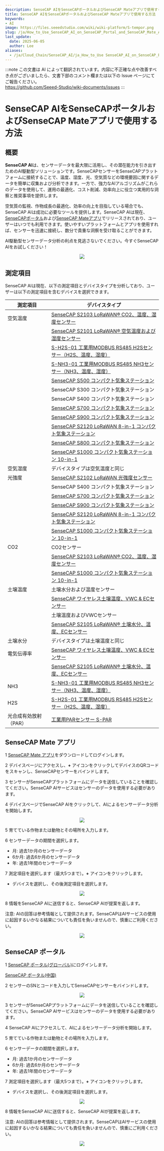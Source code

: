 ```yaml
---
description: SenseCAP AIをSenseCAPポータルおよびSenseCAP Mateアプリで使用する方法
title: SenseCAP AIをSenseCAPポータルおよびSenseCAP Mateアプリで使用する方法
keywords:
- AI
image: https://files.seeedstudio.com/wiki/wiki-platform/S-tempor.png
slug: /ja/How_to_Use_SenseCAP_AI_on_SenseCAP_Portal_and_SenseCAP_Mate_APP
last_update:
  date: 2025-06-05
  author: Lee
aliases:
  - /ja/Cloud_Chain/SenseCAP_AI/ja_How_to_Use SenseCAP_AI_on_SenseCAP_Portal_and_SenseCAP_Mate_APP
---
```


:::note
この文書は AI によって翻訳されています。内容に不正確な点や改善すべき点がございましたら、文書下部のコメント欄または以下の Issue ページにてご報告ください。  
https://github.com/Seeed-Studio/wiki-documents/issues
:::

# SenseCAP AIをSenseCAPポータルおよびSenseCAP Mateアプリで使用する方法

## 概要

**SenseCAP AI**は、センサーデータを最大限に活用し、その潜在能力を引き出すためのAI駆動型ソリューションです。SenseCAPセンサーをSenseCAPプラットフォームに接続することで、温度、湿度、光、空気質などの環境要因に関するデータを簡単に収集および分析できます。一方で、強力なAIアルゴリズムがこれらのデータを使用して、運用の最適化、コスト削減、効率向上に役立つ実用的な洞察と推奨事項を提供します。

空気質の監視、作物成長の最適化、効率の向上を目指している場合でも、SenseCAP AIは成功に必要なツールを提供します。SenseCAP AIは現在、[SenseCAPポータル](https://sensecap.seeed.cc/portal/#/login)および[SenseCAP Mateアプリ](http://sensecap-mate-download.seeed.cc/)でリリースされており、ユーザーはいつでも利用できます。使いやすいプラットフォームとアプリを使用すれば、センサーを迅速に接続し、数分で貴重な洞察を受け取ることができます。

AI駆動型センサーデータ分析の利点を見逃さないでください。今すぐSenseCAP AIをお試しください！

<div align="center"><img width ={1000} src="https://files.seeedstudio.com/wiki/SenseCAP_AI/1.png
"/></div>

## 測定項目
SenseCAP AIは現在、以下の測定項目とデバイスタイプを分析しており、ユーザーは以下の測定項目を含むデバイスを選択できます。

| 測定項目               | デバイスタイプ                                        |
|-------------------------|-----------------------------------------------------|
| 空気温度               |[SenseCAP S2103 LoRaWAN® CO2、温度、湿度センサー](https://www.seeedstudio.com/SenseCAP-S2103-LoRaWAN-CO2-Temperature-and-Humidity-Sensor-p-5356.html)|
|                         |[SenseCAP S2101 LoRaWAN® 空気温度および湿度センサー](https://www.seeedstudio.com/SenseCAP-S2101-LoRaWAN-Air-Temperature-and-Humidity-Sensor-p-5354.html)|
|                         |[S-H2S-01 工業用MODBUS RS485 H2Sセンサー（H2S、温度、湿度）](https://www.seeedstudio.com/RS485-H2S-Sensor-Connector-p-5114.html)|
|                         |[S-NH3-01 工業用MODBUS RS485 NH3センサー（NH3、温度、湿度）](https://www.seeedstudio.com/RS485-NH3-Sensor-Connector-p-5113.html)|
|                         |[SenseCAP S500 コンパクト気象ステーション](https://www.seeedstudio.com/SenseCAP-S500-5-in-1-Compact-Weather-Station-p-5652.html)|
|                         |SenseCAP S300 コンパクト気象ステーション|
|                         |SenseCAP S400 コンパクト気象ステーション|
|                         |[SenseCAP S700 コンパクト気象ステーション](https://www.seeedstudio.com/SenseCAP-S700-7-in-1-Compact-Weather-Station-p-5651.html)|
|                         |[SenseCAP S900 コンパクト気象ステーション](https://www.seeedstudio.com/SenseCAPONE-S900-9in1-Compact-Weather-Sensor-p-4881.html)|
|                         |[SenseCAP S2120 LoRaWAN 8-in-1 コンパクト気象ステーション](https://www.seeedstudio.com/sensecap-s2120-lorawan-8-in-1-weather-sensor-p-5436.html)|
|                         |[SenseCAP S800 コンパクト気象ステーション](https://www.seeedstudio.com/SenseCAP-S800-8-in-1-Compact-Weather-Station-p-5653.html)|
|                         |[SenseCAP S1000 コンパクト気象ステーション 10-in-1](https://www.seeedstudio.com/SenseCAP-S1000-10-in-1-Compact-Weather-Station-p-5654.html)|
| 空気湿度               |デバイスタイプは空気温度と同じ                        |
| 光強度                 |[SenseCAP S2102 LoRaWAN 光強度センサー](https://www.seeedstudio.com/SenseCAP-S2102-LoRaWAN-Light-Intensity-Sensor-p-5355.html)|
|                         |SenseCAP S400 コンパクト気象ステーション |
|                         |[SenseCAP S700 コンパクト気象ステーション](https://www.seeedstudio.com/SenseCAP-S700-7-in-1-Compact-Weather-Station-p-5651.html)|
|                         |[SenseCAP S900 コンパクト気象ステーション](https://www.seeedstudio.com/SenseCAPONE-S900-9in1-Compact-Weather-Sensor-p-4881.html)|
|                         |[SenseCAP S2120 LoRaWAN 8-in-1 コンパクト気象ステーション](https://www.seeedstudio.com/sensecap-s2120-lorawan-8-in-1-weather-sensor-p-5436.html)|
|                         |[SenseCAP S1000 コンパクト気象ステーション 10-in-1](https://www.seeedstudio.com/SenseCAP-S1000-10-in-1-Compact-Weather-Station-p-5654.html)|
| CO2                     | CO2センサー                                          |
|                         |[SenseCAP S2103 LoRaWAN® CO2、温度、湿度センサー](https://www.seeedstudio.com/SenseCAP-S2103-LoRaWAN-CO2-Temperature-and-Humidity-Sensor-p-5356.html)|
|                         |[SenseCAP S1000 コンパクト気象ステーション 10-in-1](https://www.seeedstudio.com/SenseCAP-S1000-10-in-1-Compact-Weather-Station-p-5654.html)|
| 土壌温度               | 土壌水分および温度センサー                            |
|                         |[SenseCAP ワイヤレス土壌温度、VWC & ECセンサー](https://www.seeedstudio.com/SenseCAP-Wireless-Soil-Temperature-VWC-EC-Sensor-LoRaWAN-AS923-MT20-p-4996.html)|
|                         | 土壌温度およびVWCセンサー                            |
|                         |[SenseCAP S2105 LoRaWAN® 土壌水分、温度、ECセンサー](https://www.seeedstudio.com/SenseCAP-S2105-LoRaWAN-Soil-Temperature-Moisture-and-EC-Sensor-p-5358.html)|
| 土壌水分               |デバイスタイプは土壌温度と同じ                        |
| 電気伝導率             |[SenseCAP ワイヤレス土壌温度、VWC & ECセンサー](https://www.seeedstudio.com/SenseCAP-Wireless-Soil-Temperature-VWC-EC-Sensor-LoRaWAN-AS923-MT20-p-4996.html)|
|                         |[SenseCAP S2105 LoRaWAN® 土壌水分、温度、ECセンサー](https://www.seeedstudio.com/SenseCAP-S2105-LoRaWAN-Soil-Temperature-Moisture-and-EC-Sensor-p-5358.html)|
| NH3                     |[S-NH3-01 工業用MODBUS RS485 NH3センサー（NH3、温度、湿度）](https://www.seeedstudio.com/RS485-NH3-Sensor-Connector-p-5113.html)|
| H2S                     |[S-H2S-01 工業用MODBUS RS485 H2Sセンサー（H2S、温度、湿度）](https://www.seeedstudio.com/RS485-H2S-Sensor-Connector-p-5114.html)|
| 光合成有効放射（PAR）  |[工業用PARセンサー S-PAR](https://www.seeedstudio.com/RS485-S-PAR-02B-p-4830.html)|

## SenseCAP Mate アプリ
1 [SenseCAP Mate アプリ](https://app.sensecapmx.com/)をダウンロードしてログインします。

2 デバイスページにアクセスし、**+** アイコンをクリックしてデバイスのQRコードをスキャンし、SenseCAPセンサーをバインドします。

3 センサーがSenseCAPプラットフォームにデータを送信していることを確認してください。SenseCAP AIサービスはセンサーのデータを使用する必要があります。

4 デバイスページでSenseCAP AIをクリックして、AIによるセンサーデータ分析を開始します。

<div align="center"><img width ={1000} src="https://files.seeedstudio.com/wiki/SenseCAP_AI/2.png
"/></div>

5 育てている作物または動物とその場所を入力します。

6 センサーデータの期間を選択します。

- 月: 過去1か月のセンサーデータ
- 6か月: 過去6か月のセンサーデータ
- 年: 過去1年間のセンサーデータ

7 測定項目を選択します（最大5つまで）。**+** アイコンをクリックします。

- デバイスを選択し、その後測定項目を選択します。

<div align="center"><img width ={1000} src="https://files.seeedstudio.com/wiki/SenseCAP_AI/3.png
"/></div>

8 情報をSenseCAP AIに送信すると、SenseCAP AIが提案を返します。

注意: AIの回答は参考情報として提供されます。SenseCAPはAIサービスの使用に起因するいかなる結果についても責任を負いませんので、慎重にご利用ください。

<div align="center"><img width ={800} src="https://files.seeedstudio.com/wiki/SenseCAP_AI/4.png
"/></div>

## SenseCAP ポータル

1 [SenseCAP ポータル(グローバル)](https://sensecap.seeed.cc/portal/#/login)にログインします。

[SenseCAP ポータル(中国)](http://sensecap.seeed.cn/portal/#/login)

2 センサーのSNとコードを入力してSenseCAPセンサーをバインドします。

<div align="center"><img width ={1000} src="https://files.seeedstudio.com/wiki/SenseCAP_AI/5.png
"/></div>

3 センサーがSenseCAPプラットフォームにデータを送信していることを確認してください。SenseCAP AIサービスはセンサーのデータを使用する必要があります。

4 SenseCAP AIにアクセスして、AIによるセンサーデータ分析を開始します。

5 育てている作物または動物とその場所を入力します。

6 センサーデータの期間を選択します。

- 月: 過去1か月のセンサーデータ
- 6か月: 過去6か月のセンサーデータ
- 年: 過去1年間のセンサーデータ

7 測定項目を選択します（最大5つまで）。**+** アイコンをクリックします。

- デバイスを選択し、その後測定項目を選択します。

<div align="center"><img width ={1000} src="https://files.seeedstudio.com/wiki/SenseCAP_AI/6.png
"/></div>

8 情報をSenseCAP AIに送信すると、SenseCAP AIが提案を返します。

注意: AIの回答は参考情報として提供されます。SenseCAPはAIサービスの使用に起因するいかなる結果についても責任を負いませんので、慎重にご利用ください。

<div align="center"><img width ={1000} src="https://files.seeedstudio.com/wiki/SenseCAP_AI/7.png
"/></div>